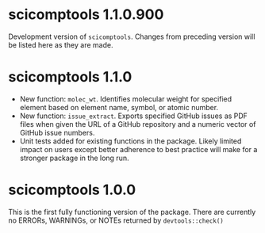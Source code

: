 # scicomptools 1.1.0.900

Development version of `scicomptools`. Changes from preceding version will be listed here as they are made.

# scicomptools 1.1.0

- New function: `molec_wt`. Identifies molecular weight for specified element based on element name, symbol, or atomic number.
- New function: `issue_extract`. Exports specified GitHub issues as PDF files when given the URL of a GitHub repository and a numeric vector of GitHub issue numbers. 
- Unit tests added for existing functions in the package. Likely limited impact on users except better adherence to best practice will make for a stronger package in the long run.

# scicomptools 1.0.0

This is the first fully functioning version of the package. There are currently no ERRORs, WARNINGs, or NOTEs returned by `devtools::check()`
